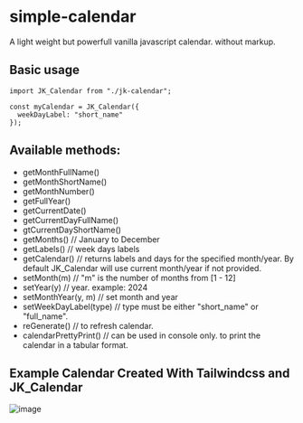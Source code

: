 # simple-calendar
A light weight but powerfull vanilla javascript calendar. without markup. 


## Basic usage
```
import JK_Calendar from "./jk-calendar";

const myCalendar = JK_Calendar({
  weekDayLabel: "short_name"
});

```

## Available methods:
- getMonthFullName()
- getMonthShortName()
- getMonthNumber()
- getFullYear()
- getCurrentDate()
- getCurrentDayFullName()
- gtCurrentDayShortName()
- getMonths() // January to December
- getLabels() // week days labels
- getCalendar() // returns labels and days for the specified month/year. By default JK_Calendar will use current month/year if not provided.
- setMonth(m) // "m" is the number of months from [1 - 12]
- setYear(y) // year. example: 2024
- setMonthYear(y, m) // set month and year
- setWeekDayLabel(type) // type must be either "short_name" or "full_name".
- reGenerate() // to refresh calendar.
- calendarPrettyPrint() // can be used in console only. to print the calendar in a tabular format.

## Example Calendar Created With Tailwindcss and JK_Calendar

![image](https://github.com/jawadk116/simple-calendar/assets/78857810/73309f6b-359e-421f-b0ac-b8d00d7f336c)

